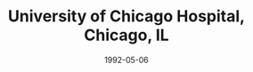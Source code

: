 ---
title: "University of Chicago Hospital, Chicago, IL"
project_id: 
date: 1992-05-06
conference_id: ""
presenters:
   - peter_bandettini
summary: "University of Chicago Hospital, Chicago, IL"
file: /assets/presentations/
filename: 
layout: presentation
---